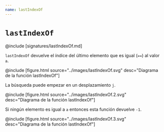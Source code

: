 ```yaml
---
name: lastIndexOf
---
```


# `lastIndexOf`

@include [signatures/lastIndexOf.md]

`lastIndexOf` devuelve el índice del último elemento que es igual (`==`) al valor `a`.

@include [figure.html source="../images/lastIndexOf.svg" desc="Diagrama de la función lastIndexOf"]

La búsqueda puede empezar en un desplazamiento `j`.

@include [figure.html source="../images/lastIndexOf.2.svg" desc="Diagrama de la función lastIndexOf"]

Si ningún elemento es igual a `a` entonces esta función devuelve `-1`.

@include [figure.html source="../images/lastIndexOf.3.svg" desc="Diagrama de la función lastIndexOf"]
